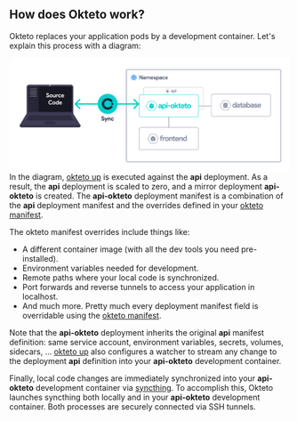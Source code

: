 ## How does Okteto work?

Okteto replaces your application pods by a development container. Let's explain this process with a diagram:

<img align="left" src="okteto-architecture.png">


In the diagram, [okteto up](https://okteto.com/docs/reference/cli/#up) is executed against the **api** deployment. As a result, the  **api** deployment is scaled to zero, and a mirror deployment **api-okteto** is created. The **api-okteto** deployment manifest is a combination of the **api** deployment manifest and the overrides defined in your [okteto manifest](https://okteto.com/docs/reference/manifest/).

The okteto manifest overrides include things like:

- A different container image (with all the dev tools you need pre-installed).
- Environment variables needed for development.
- Remote paths where your local code is synchronized.
- Port forwards and reverse tunnels to access your application in localhost.
- And much more. Pretty much every deployment manifest field is overridable using the [okteto manifest](https://okteto.com/docs/reference/manifest/).

Note that the **api-okteto** deployment inherits the original **api** manifest definition: same service account, environment variables, secrets, volumes, sidecars, ... [okteto up](https://okteto.com/docs/reference/cli/#up) also configures a watcher to stream any change to the deployment **api** definition into your **api-okteto**  development container.

Finally, local code changes are immediately synchronized into your **api-okteto** development container via [syncthing](https://github.com/syncthing/syncthing). To accomplish this, Okteto launches syncthing both locally and in your **api-okteto**  development container. Both processes are securely connected via SSH tunnels.